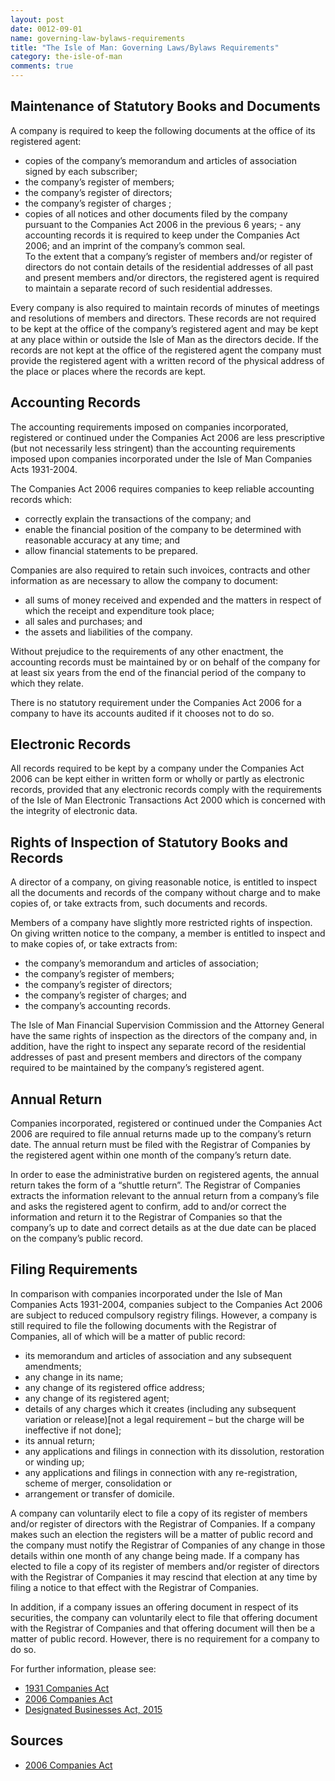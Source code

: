 ```yaml
---
layout: post
date: 0012-09-01
name: governing-law-bylaws-requirements
title: "The Isle of Man: Governing Laws/Bylaws Requirements"
category: the-isle-of-man
comments: true
---
```


Maintenance of Statutory Books and Documents
------ 
					
A company is required to keep the following documents at the office of its registered agent:												

- copies of the company’s memorandum and articles of association signed by each subscriber;		
- the company’s register of members;		
- the company’s register of directors;		
- the company’s register of charges ;		
- copies of all notices and other documents filed by the company pursuant to the Companies Act 2006 in the previous 6 years;	- any accounting records it is required to keep under the Companies Act 2006; and an imprint of the company’s common seal.						
To the extent that a company’s register of members and/or register of directors do not contain details of the residential addresses of all past and present members and/or directors, the registered agent is required to maintain a separate record of such residential addresses.							

Every company is also required to maintain records of minutes of meetings and resolutions of members and directors. These records are not required to be kept at the office of the company’s registered agent and may be kept at any place within or outside the Isle of Man as the directors decide. If the records are not kept at the office of the registered agent the company must provide the registered agent with a written record of the physical address of the place or places where the records are kept.						

	 							
Accounting Records
------ 
						
The accounting requirements imposed on companies incorporated, registered or continued under the Companies Act 2006 are less prescriptive (but not necessarily less stringent) than the accounting requirements imposed upon companies incorporated under the Isle of Man Companies Acts 1931-2004.
							
The Companies Act 2006 requires companies to keep reliable accounting records which:
							
- correctly explain the transactions of the company; and			
- enable the financial position of the company to be determined with reasonable accuracy at any time; and				
- allow financial statements to be prepared.
									
Companies are also required to retain such invoices, contracts and other information as are necessary to allow the company to document:							

- all sums of money received and expended and the matters in respect of which the receipt and expenditure took place;			
- all sales and purchases; and							
- the assets and liabilities of the company.
									
Without prejudice to the requirements of any other enactment, the accounting records must be maintained by or on behalf of the company for at least six years from the end of the financial period of the company to which they relate.

There is no statutory requirement under the Companies Act 2006 for a company to have its accounts audited if it chooses not to do so. 
		 	 	 							 							
Electronic Records
------ 
							
All records required to be kept by a company under the Companies Act 2006 can be kept either in written form or wholly or partly as electronic records, provided that any electronic records comply with the requirements of the Isle of Man Electronic Transactions Act 2000 which is concerned with the integrity of electronic data. 
						
		 	 	 		
Rights of Inspection of Statutory Books and Records
------ 
					
A director of a company, on giving reasonable notice, is entitled to inspect all the documents and records of the company without charge and to make copies of, or take extracts from, such documents and records.
					
Members of a company have slightly more restricted rights of inspection. On giving written notice to the company, a member is entitled to inspect and to make copies of, or take extracts from:
							
- the company’s memorandum and articles of association;		
- the company’s register of members;		
- the company’s register of directors;	
- the company’s register of charges; and					
- the company’s accounting records.	
					
The Isle of Man Financial Supervision Commission and the Attorney General have the same rights of inspection as the directors of the company and, in addition, have the right to inspect any separate record of the residential addresses of past and present members and directors of the company required to be maintained by the company’s registered agent.							

Annual Return
------ 

Companies incorporated, registered or continued under the Companies Act 2006 are required to file annual returns made up to the company’s return date. The annual return must be filed with the Registrar of Companies by the registered agent within one month of the company’s return date.

In order to ease the administrative burden on registered agents, the annual return takes the form of a “shuttle return”. The Registrar of Companies extracts the information relevant to the annual return from a company’s file and asks the registered agent to confirm, add to and/or correct the information and return it to the Registrar of Companies so that the company’s up to date and correct details as at the due date can be placed on the company’s public record.
							
Filing Requirements
------ 
							
In comparison with companies incorporated under the Isle of Man Companies Acts 1931-2004, companies subject to the Companies Act 2006 are subject to reduced compulsory registry filings. However, a company is still required to file the following documents with the Registrar of Companies, all of which will be a matter of public record:
		
- its memorandum and articles of association and any subsequent amendments;
- any change in its name;
- any change of its registered office address;
- any change of its registered agent;
- details of any charges which it creates (including any subsequent variation or release)[not a legal requirement – but the charge will be ineffective if not done];
- its annual return;
- any applications and filings in connection with its dissolution, restoration or winding up;
- any applications and filings in connection with any re-registration, scheme of merger, consolidation or
- arrangement or transfer of domicile.

A company can voluntarily elect to file a copy of its register of members and/or register of directors with the Registrar of Companies. If a company makes such an election the registers will be a matter of public record and the company must notify the Registrar of Companies of any change in those details within one month of any change being made. If a company has elected to file a copy of its register of members and/or register of directors with the Registrar of Companies it may rescind that election at any time by filing a notice to that effect with the Registrar of Companies.

In addition, if a company issues an offering document in respect of its securities, the company can voluntarily elect to file that offering document with the Registrar of Companies and that offering document will then be a matter of public record. However, there is no requirement for a company to do so. 	

For further information, please see:

- [1931 Companies Act](http://acsp.co.im/uploads/1931-companies-act-brochure.pdf)
- [2006 Companies Act](http://acsp.co.im/uploads/iom-2006-companies-act.pdf)
- [Designated Businesses Act, 2015](https://legislation.gov.im/cms/images/LEGISLATION/PRINCIPAL/2015/2015-0009/DesignatedBusinessesRegistrationandOversightAct2015_3.pdf?zoom_highlight=designated+business#search=%22designated%20business%22)



Sources
------

- [2006 Companies Act](http://acsp.co.im/uploads/iom-2006-companies-act.pdf)
							


